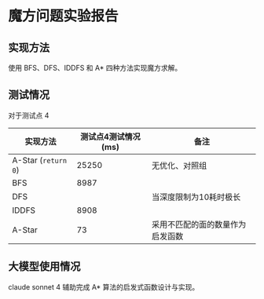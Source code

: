 # 魔方问题实验报告

## 实现方法

使用 BFS、DFS、IDDFS 和 A* 四种方法实现魔方求解。

## 测试情况

对于测试点 4

| 实现方法            | 测试点4测试情况 (ms) | 备注                   |
| ------------------- | -------------------- | ---------------------- |
| A-Star (`return 0`) | 25250               | 无优化、对照组         |
| BFS                 | 8987                 |                        |
| DFS                 |                      | 当深度限制为10耗时极长 |
| IDDFS               | 8908                 |                        |
| A-Star              | 73                   | 采用不匹配的面的数量作为启发函数   |

## 大模型使用情况

claude sonnet 4 辅助完成 A* 算法的启发式函数设计与实现。